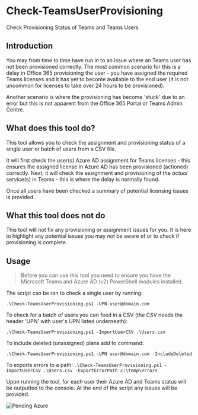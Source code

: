# Check-TeamsUserProvisioning

Check Provisioning Status of Teams and Teams Users

## Introduction

You may from time to time have run in to an issue where an Teams user has not been provisioned correctly. The most common scenario for this is a delay in Office 365 provisioning the user - you have assigned the required Teams licenses and it has yet to become available to the end user (it is not uncommon for licenses to take over 24 hours to be provisioned).

Another scenario is where the provisioning has become 'stuck' due to an error but this is not apparent from the Office 365 Portal or Teams Admin Centre.

## What does this tool do?

This tool allows you to check the assignment and provisioning status of a single user or batch of users from a CSV file.

It will first check the user(s) Azure AD assignment for Teams licenses - this ensures the assigned license in Azure AD has been provisioned (actioned) correctly. Next, it will check the assignment and provisioning of the _actual_ service(s) in Teams - this is where the delay is normally found.

Once all users have been checked a summary of potential licensing issues is provided.

## What this tool does not do

This tool will not fix any provisioning or assignment issues for you. It is here to highlight any potential issues you may not be aware of or to check if provisioning is complete.

## Usage

> Before you can use this tool you need to ensure you have the Microsoft Teams and Azure AD (v2) PowerShell modules installed.

The script can be ran to check a single user by running:

```.\Check-TeamsUserProvisioning.ps1 -UPN user@domain.com```

To check for a batch of users you can feed in a CSV (the CSV needs the header 'UPN' with user's UPN listed underneath):

```.\Check-TeamsUserProvisioning.ps1 -ImportUserCSV .\Users.csv```

To include deleted (unassigned) plans add to command:

```.\Check-TeamsUserProvisioning.ps1 -UPN user@domain.com -IncludeDeleted```

To exports errors to a path:
```.\Check-TeamsUserProvisioning.ps1 -ImportUserCSV .\Users.csv -ExportErrorPath c:\temp\errors```

Upon running the tool, for each user their Azure AD and Teams status will be outputted to the console. At the end of the script any issues will be provided.

![Pending Azure](https://www.lee-ford.co.uk/images/provisioning-check/PendingAzure.png)
